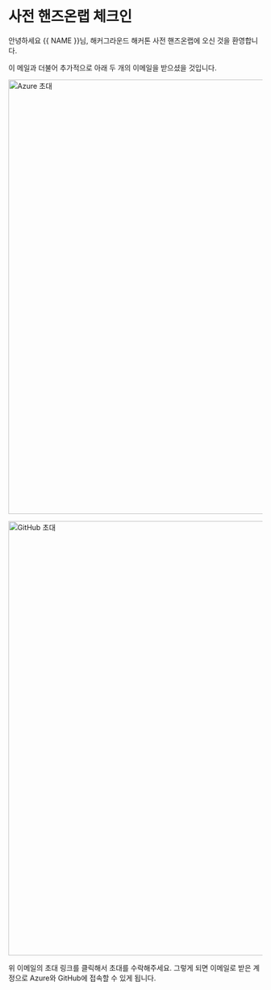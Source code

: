 # 사전 핸즈온랩 체크인

안녕하세요 {{ NAME }}님, 해커그라운드 해커톤 사전 핸즈온랩에 오신 것을 환영합니다.

이 메일과 더불어 추가적으로 아래 두 개의 이메일을 받으셨을 것입니다.

<p><img src="https://github.com/microsoft/hackers-ground/blob/main/assets/invitation-azure.png?raw=true" alt="Azure 초대" width="860"/></p>

<p><img src="https://github.com/microsoft/hackers-ground/blob/main/assets/invitation-github.png?raw=true" alt="GitHub 초대" width="860"/></p>

위 이메일의 초대 링크를 클릭해서 초대를 수락해주세요. 그렇게 되면 이메일로 받은 계정으로 Azure와 GitHub에 접속할 수 있게 됩니다.
